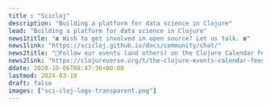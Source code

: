 ```yaml
---
title : "Scicloj"
description: "Building a platform for data science in Clojure"
lead: "Building a platform for data science in Clojure"
news1title: "☎ Wish to get involved in open source? Let us talk. ☎"
news1link: "https://scicloj.github.io/docs/community/chat/"
news2title: "📅Follow our events (and others) on the Clojure Calendar Feed📅"
news2link: "https://clojureverse.org/t/the-clojure-events-calendar-feed-turns-2/9527"
ddate: 2020-10-06T08:47:36+00:00
lastmod: 2024-03-18
draft: false
images: ["sci-cloj-logo-transparent.png"]
---
```


